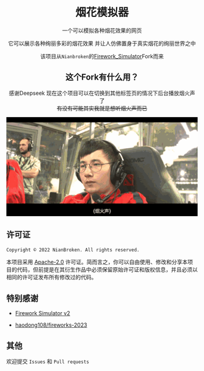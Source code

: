 <div align="center">

# 烟花模拟器

一个可以模拟各种烟花效果的网页

它可以展示各种绚丽多彩的烟花效果 并让人仿佛置身于真实烟花的绚丽世界之中

该项目从`Nianbroken`的[Firework_Simulator](https://github.com/NianBroken/Firework_Simulator)Fork而来

## 这个Fork有什么用？

感谢Deepseek 现在这个项目可以在切换到其他标签页的情况下后台播放烟火声了  
~~有没有可能其实我就是想听烟火声而已~~

<img src='./images/fygod.gif' />

</div>

## 许可证

`Copyright © 2022 NianBroken. All rights reserved.`

本项目采用 [Apache-2.0](https://www.apache.org/licenses/LICENSE-2.0 "Apache-2.0") 许可证。简而言之，你可以自由使用、修改和分享本项目的代码，但前提是在其衍生作品中必须保留原始许可证和版权信息，并且必须以相同的许可证发布所有修改过的代码。

## 特别感谢

- [Firework Simulator v2](https://codepen.io/MillerTime/pen/XgpNwb)

- [haodong108/fireworks-2023](https://gitee.com/haodong108/fireworks-2023 "haodong108/fireworks-2023")

## 其他

欢迎提交 `Issues` 和 `Pull requests`
